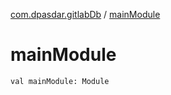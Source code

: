 [com.dpasdar.gitlabDb](index.md) / [mainModule](./main-module.md)

# mainModule

`val mainModule: Module`